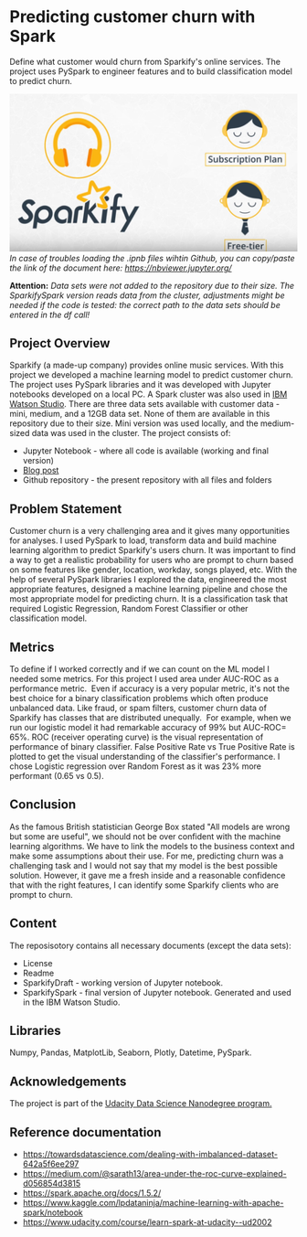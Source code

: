 # Predicting customer churn with Spark
Define what customer would churn from Sparkify's online services. The project uses PySpark to engineer features and to build classification model to predict churn.

![Predicting customer chrun](https://github.com/rabadzhiyski/SparkProject/blob/main/Sparkify_.png "Sparkify")
*In case of troubles loading the .ipnb files wihtin Github, you can copy/paste the link of the document here: https://nbviewer.jupyter.org/*

**Attention:**
*Data sets were not added to the repository due to their size. The SparkifySpark version reads data from the cluster, adjustments might be needed if the code is tested: the correct path to the data sets should be entered in the df call!*

## Project Overview
Sparkify (a made-up company) provides online music services. With this project we developed a machine learning model to predict customer churn. The project uses PySpark libraries and it was developed with Jupyter notebooks developed on a local PC. A Spark cluster was also used in [IBM Watson Studio](https://www.ibm.com/cloud/watson-studio). There are three data sets available with customer data - mini, medium, and a 12GB data set. None of them are available in this repository due to their size. Mini version was used locally, and the medium-sized data was used in the cluster. The project consists of:
- Jupyter Notebook - where all code is available (working and final version)
- [Blog post](https://plamen-rabadzhiyski.medium.com/sparkify-make-your-customers-stay-e7a4307870be)
- Github repository - the present repository with all files and folders

## Problem Statement
Customer churn is a very challenging area and it gives many opportunities for analyses. I used PySpark to load, transform data and build machine learning algorithm to predict Sparkify's users churn. It was important to find a way to get a realistic probability for users who are prompt to churn based on some features like gender, location, workday, songs played, etc. With the help of several PySpark libraries I explored the data, engineered the most appropriate features, designed a machine learning pipeline and chose the most appropriate model for predicting churn. It is a classification task that required Logistic Regression, Random Forest Classifier or other classification model.

## Metrics
To define if I worked correctly and if we can count on the ML model I needed some metrics. For this project I used area under AUC-ROC as a performance metric. 
Even if accuracy is a very popular metric, it's not the best choice for a binary classification problems which often produce unbalanced data. Like fraud, or spam filters, customer churn data of Sparkify has classes that are distributed unequally. 
For example, when we run our logistic model it had remarkable accuracy of 99% but AUC-ROC= 65%. ROC (receiver operating curve) is the visual representation of performance of binary classifier. False Positive Rate vs True Positive Rate is plotted to get the visual understanding of the classifier's performance. I chose Logistic regression over Random Forest as it was 23% more performant (0.65 vs 0.5).

## Conclusion 
As the famous British statistician George Box stated "All models are wrong but some are useful", we should not be over confident with the machine learning algorithms. We have to link the models to the business context and make some assumptions about their use. For me, predicting churn was a challenging task and I would not say that my model is the best possible solution. However, it gave me a fresh inside and a reasonable confidence that with the right features, I can identify some Sparkify clients who are prompt to churn.

## Content
The reposisotory contains all necessary documents (except the data sets):
- License
- Readme
- SparkifyDraft - working version of Jupyter notebook.
- SparkifySpark - final version of Jupyter notebook. Generated and used in the IBM Watson Studio.

## Libraries
Numpy, Pandas, MatplotLib, Seaborn, Plotly, Datetime, PySpark. 

## Acknowledgements
The project is part of the [Udacity Data Science Nanodegree program.](https://www.udacity.com/school-of-data-science)

## Reference documentation
- https://towardsdatascience.com/dealing-with-imbalanced-dataset-642a5f6ee297
- https://medium.com/@sarath13/area-under-the-roc-curve-explained-d056854d3815
- https://spark.apache.org/docs/1.5.2/
- https://www.kaggle.com/lpdataninja/machine-learning-with-apache-spark/notebook
- https://www.udacity.com/course/learn-spark-at-udacity--ud2002





